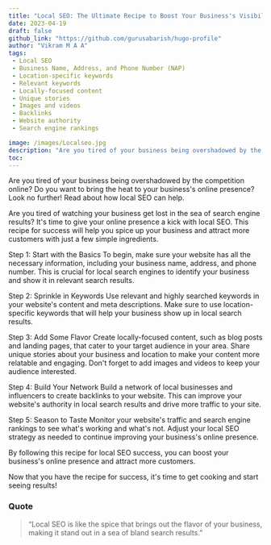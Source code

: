 ```yaml
---
title: "Local SEO: The Ultimate Recipe to Boost Your Business's Visibility!"
date: 2023-04-19
draft: false
github_link: "https://github.com/gurusabarish/hugo-profile"
author: "Vikram M A A"
tags:
 - Local SEO
 - Business Name, Address, and Phone Number (NAP)
 - Location-specific keywords
 - Relevant keywords
 - Locally-focused content
 - Unique stories
 - Images and videos
 - Backlinks
 - Website authority
 - Search engine rankings

image: /images/Localseo.jpg
description: "Are you tired of your business being overshadowed by the competition online? Do you want to bring the heat to your business's online presence? Look no further! Read about how local SEO can help."
toc: 
---
```

Are you tired of your business being overshadowed by the competition online? Do you want to bring the heat to your business's online presence? Look no further! Read about how local SEO can help.
<!--more-->



Are you tired of watching your business get lost in the sea of search engine results? It's time to give your online presence a kick with local SEO. This recipe for success will help you spice up your business and attract more customers with just a few simple ingredients.

Step 1: Start with the Basics
To begin, make sure your website has all the necessary information, including your business name, address, and phone number. This is crucial for local search engines to identify your business and show it in relevant search results.

Step 2: Sprinkle in Keywords
Use relevant and highly searched keywords in your website's content and meta descriptions. Make sure to use location-specific keywords that will help your business show up in local search results.

Step 3: Add Some Flavor
Create locally-focused content, such as blog posts and landing pages, that cater to your target audience in your area. Share unique stories about your business and location to make your content more relatable and engaging. Don't forget to add images and videos to keep your audience interested.

Step 4: Build Your Network
Build a network of local businesses and influencers to create backlinks to your website. This can improve your website's authority in local search results and drive more traffic to your site.

Step 5: Season to Taste
Monitor your website's traffic and search engine rankings to see what's working and what's not. Adjust your local SEO strategy as needed to continue improving your business's online presence.

By following this recipe for local SEO success, you can boost your business's online presence and attract more customers.

Now that you have the recipe for success, it's time to get cooking and start seeing results!



### Quote


> “Local SEO is like the spice that brings out the flavor of your business, making it stand out in a sea of bland search results.”</p>


